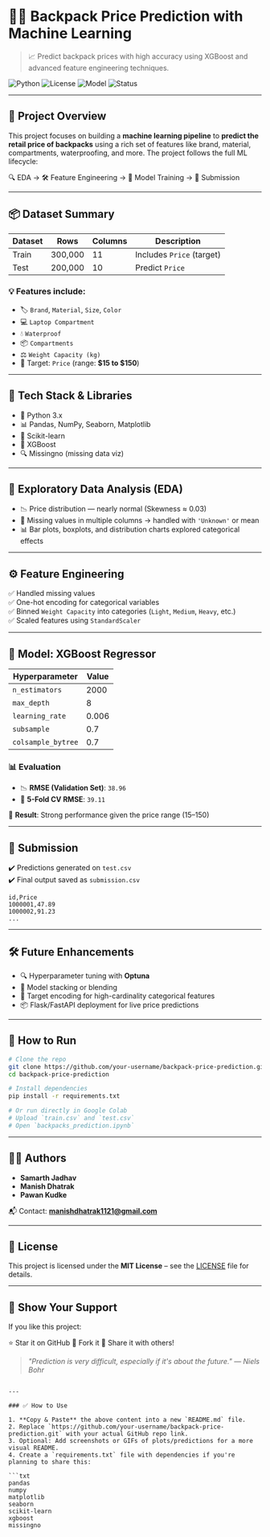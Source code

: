 # 🎒✨ Backpack Price Prediction with Machine Learning

> 📈 Predict backpack prices with high accuracy using XGBoost and advanced feature engineering techniques.

![Python](https://img.shields.io/badge/Python-3.10-blue.svg)
![License](https://img.shields.io/badge/License-MIT-green.svg)
![Model](https://img.shields.io/badge/Model-XGBoost-orange.svg)
![Status](https://img.shields.io/badge/Status-Completed-brightgreen.svg)

---

## 🧠 Project Overview

This project focuses on building a **machine learning pipeline** to **predict the retail price of backpacks** using a rich set of features like brand, material, compartments, waterproofing, and more. The project follows the full ML lifecycle:

🔍 EDA → 🛠️ Feature Engineering → 🧪 Model Training → 🚀 Submission

---

## 📦 Dataset Summary

| Dataset | Rows     | Columns | Description                  |
|---------|----------|---------|------------------------------|
| Train   | 300,000  | 11      | Includes `Price` (target)    |
| Test    | 200,000  | 10      | Predict `Price`              |

### 💡 Features include:
- 🏷️ `Brand`, `Material`, `Size`, `Color`
- 💻 `Laptop Compartment`
- 💧 `Waterproof`
- 📦 `Compartments`
- ⚖️ `Weight Capacity (kg)`
- 🎯 Target: `Price` (range: **$15 to $150**)

---

## 🧰 Tech Stack & Libraries

- 🐍 Python 3.x
- 📊 Pandas, NumPy, Seaborn, Matplotlib
- 🧪 Scikit-learn
- 🚀 XGBoost
- 🔍 Missingno (missing data viz)

---

## 🔬 Exploratory Data Analysis (EDA)

- 📉 Price distribution — nearly normal (Skewness ≈ 0.03)
- 📌 Missing values in multiple columns → handled with `'Unknown'` or mean
- 📊 Bar plots, boxplots, and distribution charts explored categorical effects

---

## ⚙️ Feature Engineering

✅ Handled missing values  
✅ One-hot encoding for categorical variables  
✅ Binned `Weight Capacity` into categories (`Light`, `Medium`, `Heavy`, etc.)  
✅ Scaled features using `StandardScaler`

---

## 🤖 Model: XGBoost Regressor

| Hyperparameter        | Value     |
|-----------------------|-----------|
| `n_estimators`        | 2000      |
| `max_depth`           | 8         |
| `learning_rate`       | 0.006     |
| `subsample`           | 0.7       |
| `colsample_bytree`    | 0.7       |

### 📊 Evaluation

- 📉 **RMSE (Validation Set)**: `38.96`
- 🔁 **5-Fold CV RMSE**: `39.11`

🎯 **Result**: Strong performance given the price range (15–150)

---

## 📁 Submission

✔️ Predictions generated on `test.csv`  
✔️ Final output saved as `submission.csv`

```csv
id,Price
1000001,47.89
1000002,91.23
...
````

---

## 🛠️ Future Enhancements

* 🔍 Hyperparameter tuning with **Optuna**
* 🤝 Model stacking or blending
* 🎯 Target encoding for high-cardinality categorical features
* 📦 Flask/FastAPI deployment for live price predictions

---

## 🧪 How to Run

```bash
# Clone the repo
git clone https://github.com/your-username/backpack-price-prediction.git
cd backpack-price-prediction

# Install dependencies
pip install -r requirements.txt

# Or run directly in Google Colab
# Upload `train.csv` and `test.csv`
# Open `backpacks_prediction.ipynb`
```

---

## 👨‍💻 Authors

* **Samarth Jadhav**
* **Manish Dhatrak**
* **Pawan Kudke**

📬 Contact: **[manishdhatrak1121@gmail.com](mailto:manishdhatrak1121@gmail.com)**

---

## 📄 License

This project is licensed under the **MIT License** – see the [LICENSE](LICENSE) file for details.

---

## 🌟 Show Your Support

If you like this project:

⭐ Star it on GitHub
🍴 Fork it
📣 Share it with others!

> *"Prediction is very difficult, especially if it's about the future." — Niels Bohr*

````

---

### ✅ How to Use

1. **Copy & Paste** the above content into a new `README.md` file.
2. Replace `https://github.com/your-username/backpack-price-prediction.git` with your actual GitHub repo link.
3. Optional: Add screenshots or GIFs of plots/predictions for a more visual README.
4. Create a `requirements.txt` file with dependencies if you're planning to share this:

```txt
pandas
numpy
matplotlib
seaborn
scikit-learn
xgboost
missingno
````


